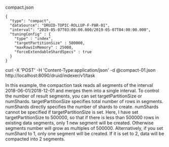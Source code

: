 compact.json
```
{
  "type": "compact",
  "dataSource": "DRUID-TOPIC-ROLLUP-F-PAR-01",
  "interval": "2019-05-07T03:00:00.000/2019-05-07T04:00:00.000",
  "tuningConfig" : {
    "type" : "index",
    "targetPartitionSize" : 500000,
    "maxRowsInMemory" : 25000,
    "forceExtendableShardSpecs" : true
  }
}
```

curl -X 'POST' -H 'Content-Type:application/json' -d @compact-01.json http://localhost:8090/druid/indexer/v1/task



In this example, the compaction task reads all segments of the interval 2018-06-01/2018-12-01 and merges them into a single interval. To control the number of result segments, you can set targetPartitionSize or numShards. targetPartitionSize specifies total number of rows in segments. numShards directly specifies the number of shards to create. numShards cannot be specified if targetPartitionSize is set. Here, I have set targetPartitionSize to 500000, so that if there is less than 500000 rows in existing data segments, only 1 new segment will be created. Otherwise segments number will grow as multiples of 500000. Alternatively, if you set numShard to 1, only one segment will be created. If it is set to 2, data will be compacted into 2 segments.

